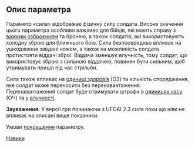 ## Опис параметра

Параметр «сила» відображає фізичну силу солдата. Високе значення цього
параметра особливо важливо для бійців, які мають справу з [важким
озброєнням](Навики/важке "wikilink") та бронею, а також солдатів, які
використовують холодну зброю для ближнього бою. Сила безпосередньо
впливає на ушкодження завдані ножем, а також на можливість солдата
протистояти віддачі зброї. Віддача зменшує влучність, тому солдат, що
використовує зброю з сильною віддачею, повинен бути сильним, щоб
утримувати приціл під час стрільби.

Сила також впливає на [одиниці
здоров’я](Навики/одиниці_здоров’я "wikilink") (ОЗ) та кількість
спорядження, яке солдат може переносити без перенавантаження.
Перенавантажений солдат буде отримувати штрафи в [одиницях
часу](Навики/одиниці_часу "wikilink") (ОЧ) та у
[влучності](Навики/влучність "wikilink").

**Зауваження:** У версії гри починаючи з UFOAI 2.3 сила поки що ніяк не
впливає на описані вище показники.

Умови [покращення](Навики/Покращення "wikilink") параметру.

[Навики](Навики "wikilink")